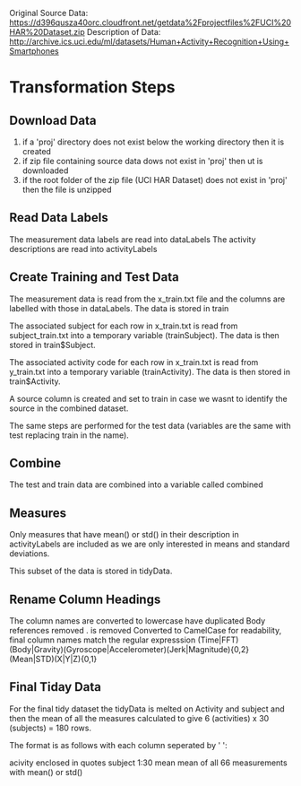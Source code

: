 Original Source Data: https://d396qusza40orc.cloudfront.net/getdata%2Fprojectfiles%2FUCI%20HAR%20Dataset.zip
Description of Data: http://archive.ics.uci.edu/ml/datasets/Human+Activity+Recognition+Using+Smartphones 

Transformation Steps
====================

Download Data
-------------
1. if a 'proj' directory does not exist below the working directory then it is created
2. if zip file containing source data dows not exist in 'proj' then ut is downloaded
3. if the root folder of the zip file (UCI HAR Dataset) does not exist in 'proj' then the file is unzipped

Read Data Labels
----------------
The measurement data labels are read into dataLabels
The activity descriptions are read into activityLabels

Create Training and Test Data
------------------------------
The measurement data is read from the x_train.txt file and the columns are labelled with those in dataLabels. The data is stored in train

The associated subject for each row in x_train.txt is read from subject_train.txt into a temporary variable (trainSubject).  The data is then stored in train$Subject.

The associated activity code for each row in x_train.txt is read from y_train.txt into a temporary variable (trainActivity).  The data is then stored in train$Activity.

A source column is created and set to train in case we wasnt to identify the source in the combined dataset.

The same steps are performed for the test data (variables are the same with test replacing train in the name).

Combine
-------
The test and train data are combined into a variable called combined

Measures
--------
Only measures that have mean() or std() in their description in activityLabels are included as we are only interested in means and standard deviations.

This subset of the data is stored in tidyData.

Rename Column Headings
----------------------
The column names are 
  converted to lowercase
  have duplicated Body references removed
  . is removed
  Converted to CamelCase for readability, final column names match the regular expresssion
	(Time|FFT)(Body|Gravity)(Gyroscope|Accelerometer)(Jerk|Magnitude){0,2}(Mean|STD)(X|Y|Z){0,1}

Final Tiday Data
----------------
For the final tidy dataset the tidyData is melted on Activity and subject and then the mean of all the measures calculated to give 6 (activities) x 30 (subjects) = 180 rows.

The format is as follows with each column seperated by ' ':

acivity			enclosed in quotes
subject			1:30
mean			mean of all 66 measurements with mean() or std()
